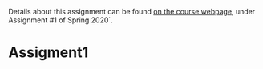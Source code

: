 Details about this assignment can be found [on the course webpage](http://cs231n.github.io/), under Assignment #1 of Spring 2020`.
# Assigment1
